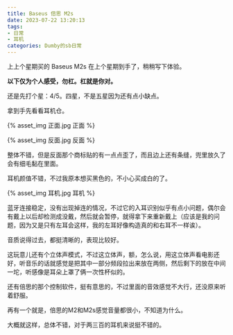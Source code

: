```yaml
---
title: Baseus 倍思 M2s
date: 2023-07-22 13:20:13
tags:
- 日常
- 耳机
categories: Dumby的sb日常
---
```


上上个星期买的 Baseus M2s 在上个星期到手了，稍稍写下体验。

<!--more-->

**以下仅为个人感受，勿杠。杠就是你对。**

还是先打个星：4/5。四星，不是五星因为还有点小缺点。

拿到手先看看耳机仓。

{% asset_img 正面.jpg 正面 %}

{% asset_img 反面.jpg 反面 %}

整体不错，但是反面那个商标贴的有一点点歪了，而且边上还有条缝，兜里放久了会有细毛黏在里面。

耳机颜值不错，不过我原本想买黑色的，不小心买成白的了。

{% asset_img 耳机.jpg 耳机 %}

蓝牙连接稳定，没有出现掉连的情况，不过它的入耳识别似乎有点小问题，偶尔会有戴上以后却检测成没戴，然后就会暂停，就得拿下来重新戴上（应该是我的问题，因为又是只有左耳会这样，我的左耳好像构造真的和右耳不一样诶）。

音质说得过去，都挺清晰的，表现比较好。

这玩意儿还有个立体声模式，不过这立体声，额，怎么说，用这立体声看电影还好，听音乐的话就感觉是把其中一部分频段拉出来放在两侧，然后剩下的放在中间一坨，听感像是耳朵上罩了俩一次性杯似的。

还有倍思的那个控制软件，挺有意思的，不过里面的音效感觉不大行，还没原来听着舒服。

再有一个就是，倍思的M2和M2s感觉音量都很小，不知道为什么。

大概就这样，总体不错，对于两三百的耳机来说挺不错的。